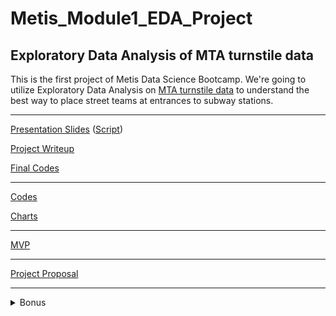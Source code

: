 # Metis_Module1_EDA_Project
## Exploratory Data Analysis of MTA turnstile data

This is the first project of Metis Data Science Bootcamp. We're going to utilize Exploratory Data Analysis on [MTA turnstile data](http://web.mta.info/developers/turnstile.html) to understand the best way to place street teams at entrances to subway stations.


***
[Presentation Slides](final_presentation.pdf) ([Script](presentation_script.md))

[Project Writeup](project_writeup.md)

[Final Codes](codes/mta_eda_9_final.ipynb)

***
[Codes](codes/)

[Charts](images/)
***

[MVP](mvp.md)

***

[Project Proposal](project_proposal.md)

***

<details>
  <summary>Bonus</summary>
  
![](images/ca_treemap.png)
![](images/time_treemap.png)

</details>
